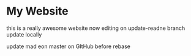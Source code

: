 # My Website

this is a really awesome website
now editing on update-readne branch
update locally 

update mad eon master on GItHub before rebase
